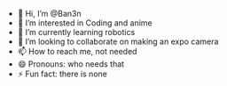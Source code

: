 - 👋 Hi, I’m @Ban3n
- 👀 I’m interested in Coding and anime
- 🌱 I’m currently learning robotics
- 💞️ I’m looking to collaborate on making an expo camera
- 📫 How to reach me, not needed
- 😄 Pronouns: who needs that
- ⚡ Fun fact: there is none

<!---
Ban3n/Ban3n is a ✨ special ✨ repository because its `README.md` (this file) appears on your GitHub profile.
You can click the Preview link to take a look at your changes.
--->
